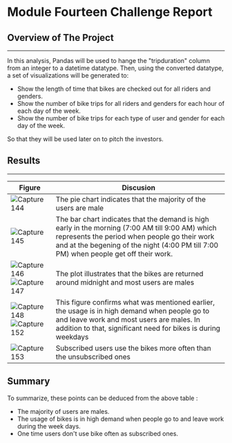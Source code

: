 # Module Fourteen Challenge Report

## Overview of The Project
---

In this analysis, Pandas will be used to hange the "tripduration" column from an integer to a datetime datatype. Then, using the converted datatype, a set of visualizations will be generated to: 
- Show the length of time that bikes are checked out for all riders and genders.
- Show the number of bike trips for all riders and genders for each hour of each day of the week.
- Show the number of bike trips for each type of user and gender for each day of the week.

So that they will be used later on to pitch the investors.

## Results
---
|<b>Figure</b>|<b>Discusion</b>|
|------|----------------------|
|![Capture 144](https://user-images.githubusercontent.com/59425631/135705288-2ee84044-05c4-4307-a3e8-675d727ef0ea.PNG)|The pie chart indicates that the majority of the users are male|
|![Capture 145](https://user-images.githubusercontent.com/59425631/135705333-febf7c4e-4f63-4d90-a6c1-8749fbc36051.PNG)|The bar chart indicates that the demand is high early in the morning (7:00 AM till 9:00 AM) which represents the period when people go their work and at the begening of the night (4:00 PM till 7:00 PM) when people get off their work.|
|![Capture 146](https://user-images.githubusercontent.com/59425631/135705659-f4badc77-9c43-4607-a064-b5d21a442d6b.PNG) ![Capture 147](https://user-images.githubusercontent.com/59425631/135705743-e45c1fc9-372d-4860-a25d-40c3c013993d.PNG)|The plot illustrates that the bikes are returned around  midnight and most users are males|
|![Capture 148](https://user-images.githubusercontent.com/59425631/135705917-12dfb8cb-84fe-48d3-8985-197617522c94.PNG)![Capture 152](https://user-images.githubusercontent.com/59425631/135706030-9c8ad1e2-b298-4be6-8195-131d0ea4decb.PNG)|This figure confirms what was mentioned earlier, the usage is in high demand when people go to and leave work and most users are males. In addition to that, significant need for bikes is during weekdays |
|![Capture 153](https://user-images.githubusercontent.com/59425631/135706120-14c94450-0e27-41f6-b7a7-766141973da5.PNG)| Subscribed users use the bikes more often than the unsubscribed ones|

## Summary
To summarize, these points can be deduced from the above table :
- The majority of users are males.
- The usage of bikes is in high demand when people go to and leave work during the week days.
- One time users don't use bike often as subscribed ones. 






